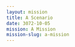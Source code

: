 ```yaml
---
layout: mission
title: A Scenario
date: 3072-10-05
mission: A Mission
mission-slug: a-mission
---
```

